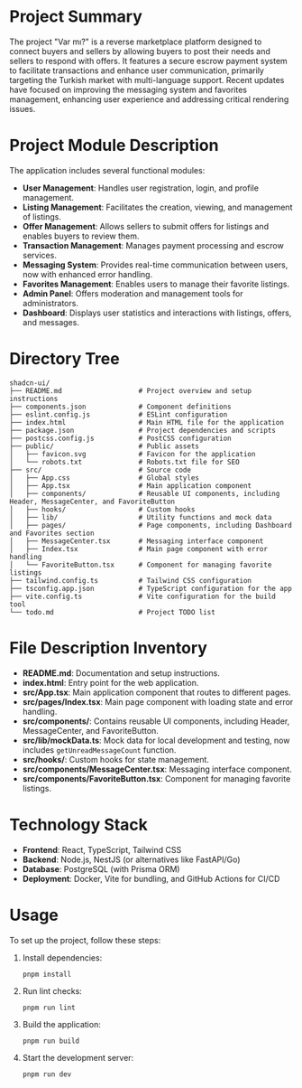 # Project Summary
The project "Var mı?" is a reverse marketplace platform designed to connect buyers and sellers by allowing buyers to post their needs and sellers to respond with offers. It features a secure escrow payment system to facilitate transactions and enhance user communication, primarily targeting the Turkish market with multi-language support. Recent updates have focused on improving the messaging system and favorites management, enhancing user experience and addressing critical rendering issues.

# Project Module Description
The application includes several functional modules:
- **User Management**: Handles user registration, login, and profile management.
- **Listing Management**: Facilitates the creation, viewing, and management of listings.
- **Offer Management**: Allows sellers to submit offers for listings and enables buyers to review them.
- **Transaction Management**: Manages payment processing and escrow services.
- **Messaging System**: Provides real-time communication between users, now with enhanced error handling.
- **Favorites Management**: Enables users to manage their favorite listings.
- **Admin Panel**: Offers moderation and management tools for administrators.
- **Dashboard**: Displays user statistics and interactions with listings, offers, and messages.

# Directory Tree
```
shadcn-ui/
├── README.md                   # Project overview and setup instructions
├── components.json             # Component definitions
├── eslint.config.js            # ESLint configuration
├── index.html                  # Main HTML file for the application
├── package.json                # Project dependencies and scripts
├── postcss.config.js           # PostCSS configuration
├── public/                     # Public assets
│   ├── favicon.svg             # Favicon for the application
│   └── robots.txt              # Robots.txt file for SEO
├── src/                        # Source code
│   ├── App.css                 # Global styles
│   ├── App.tsx                 # Main application component
│   ├── components/             # Reusable UI components, including Header, MessageCenter, and FavoriteButton
│   ├── hooks/                  # Custom hooks
│   ├── lib/                    # Utility functions and mock data
│   ├── pages/                  # Page components, including Dashboard and Favorites section
│   ├── MessageCenter.tsx       # Messaging interface component
│   ├── Index.tsx               # Main page component with error handling
│   └── FavoriteButton.tsx      # Component for managing favorite listings
├── tailwind.config.ts          # Tailwind CSS configuration
├── tsconfig.app.json           # TypeScript configuration for the app
├── vite.config.ts              # Vite configuration for the build tool
└── todo.md                     # Project TODO list
```

# File Description Inventory
- **README.md**: Documentation and setup instructions.
- **index.html**: Entry point for the web application.
- **src/App.tsx**: Main application component that routes to different pages.
- **src/pages/Index.tsx**: Main page component with loading state and error handling.
- **src/components/**: Contains reusable UI components, including Header, MessageCenter, and FavoriteButton.
- **src/lib/mockData.ts**: Mock data for local development and testing, now includes `getUnreadMessageCount` function.
- **src/hooks/**: Custom hooks for state management.
- **src/components/MessageCenter.tsx**: Messaging interface component.
- **src/components/FavoriteButton.tsx**: Component for managing favorite listings.

# Technology Stack
- **Frontend**: React, TypeScript, Tailwind CSS
- **Backend**: Node.js, NestJS (or alternatives like FastAPI/Go)
- **Database**: PostgreSQL (with Prisma ORM)
- **Deployment**: Docker, Vite for bundling, and GitHub Actions for CI/CD

# Usage
To set up the project, follow these steps:
1. Install dependencies:
   ```
   pnpm install
   ```
2. Run lint checks:
   ```
   pnpm run lint
   ```
3. Build the application:
   ```
   pnpm run build
   ```
4. Start the development server:
   ```
   pnpm run dev
   ```
